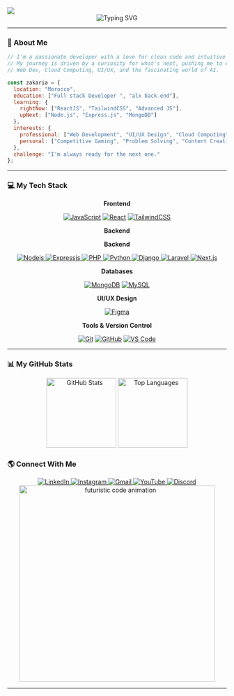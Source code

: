 <img src="https://capsule-render.vercel.app/api?type=wave&color=38BDF8&width=100%&height=150§ion=header"/>

<div align="center">
  <img src="https://readme-typing-svg.herokuapp.com?font=JetBrains+Mono&size=28&duration=5000&pause=1000&color=38BDF8¢er=true&vCenter=true&width=600&lines=Hi+there,+I'm+Zakaria+Hannane;A+Web+Developer+from+Morocco;A+Full-Stack+Developer." alt="Typing SVG" />
</div>

<!-- Top Wave Animation -->

---

### 🚀 About Me

```javascript
// I'm a passionate developer with a love for clean code and intuitive design.
// My journey is driven by a curiosity for what's next, pushing me to explore 
// Web Dev, Cloud Computing, UI/UX, and the fascinating world of AI.

const zakaria = {
  location: "Morocco",
  education: ["Full stack Developer ", "alx back-end"],
  learning: {
    rightNow: ["ReactJS", "TailwindCSS", "Advanced JS"],
    upNext: ["Node.js", "Express.js", "MongoDB"]
  },
  interests: {
    professional: ["Web Development", "UI/UX Design", "Cloud Computing", "AI"],
    personal: ["Competitive Gaming", "Problem Solving", "Content Creation"]
  },
  challenge: "I'm always ready for the next one."
};
```
---

### 💻 My Tech Stack

<div align="center">
  <p><strong>Frontend</strong></p>
  <a href="https://developer.mozilla.org/en-US/docs/Web/JavaScript" target="_blank" rel="noreferrer"><img src="https://img.shields.io/badge/JavaScript-F7DF1E?style=for-the-badge&logo=javascript&logoColor=black" alt="JavaScript"/></a>
  <a href="https://reactjs.org/" target="_blank" rel="noreferrer"><img src="https://img.shields.io/badge/React-61DAFB?style=for-the-badge&logo=react&logoColor=black" alt="React"/></a>
  <a href="https://tailwindcss.com/" target="_blank" rel="noreferrer"><img src="https://img.shields.io/badge/Tailwind_CSS-38B2AC?style=for-the-badge&logo=tailwind-css&logoColor=white" alt="TailwindCSS"/></a>
  
  <p><strong>Backend</strong></p>
 <p><strong>Backend</strong></p>
<a href="https://nodejs.org" target="_blank" rel="noreferrer">
  <img src="https://img.shields.io/badge/Node.js-339933?style=for-the-badge&logo=nodedotjs&logoColor=white" alt="Nodejs"/>
</a>
<a href="https://expressjs.com" target="_blank" rel="noreferrer">
  <img src="https://img.shields.io/badge/Express.js-000000?style=for-the-badge&logo=express&logoColor=white" alt="Expressjs"/>
</a>
<a href="https://www.php.net" target="_blank" rel="noreferrer">
  <img src="https://img.shields.io/badge/PHP-777BB4?style=for-the-badge&logo=php&logoColor=white" alt="PHP"/>
</a>
<a href="https://www.python.org" target="_blank" rel="noreferrer">
  <img src="https://img.shields.io/badge/Python-3776AB?style=for-the-badge&logo=python&logoColor=white" alt="Python"/>
</a>
<a href="https://www.djangoproject.com" target="_blank" rel="noreferrer">
  <img src="https://img.shields.io/badge/Django-092E20?style=for-the-badge&logo=django&logoColor=white" alt="Django"/>
</a>
<a href="https://laravel.com" target="_blank" rel="noreferrer">
  <img src="https://img.shields.io/badge/Laravel-FF2D20?style=for-the-badge&logo=laravel&logoColor=white" alt="Laravel"/>
</a>
<a href="https://nextjs.org" target="_blank" rel="noreferrer">
  <img src="https://img.shields.io/badge/Next.js-000000?style=for-the-badge&logo=nextdotjs&logoColor=white" alt="Next.js"/>
</a>


  <p><strong>Databases</strong></p>
  <a href="https://www.mongodb.com/" target="_blank" rel="noreferrer"><img src="https://img.shields.io/badge/MongoDB-47A248?style=for-the-badge&logo=mongodb&logoColor=white" alt="MongoDB"/></a>
  <a href="https://www.mysql.com/" target="_blank" rel="noreferrer"><img src="https://img.shields.io/badge/MySQL-4479A1?style=for-the-badge&logo=mysql&logoColor=white" alt="MySQL"/></a>
  
  <p><strong>UI/UX Design</strong></p>
  <a href="https://www.figma.com/" target="_blank" rel="noreferrer"><img src="https://img.shields.io/badge/Figma-F24E1E?style=for-the-badge&logo=figma&logoColor=white" alt="Figma"/></a>
  
  <p><strong>Tools & Version Control</strong></p>
  <a href="https://git-scm.com/" target="_blank" rel="noreferrer"><img src="https://img.shields.io/badge/Git-F05032?style=for-the-badge&logo=git&logoColor=white" alt="Git"/></a>
  <a href="https://github.com/" target="_blank" rel="noreferrer"><img src="https://img.shields.io/badge/GitHub-181717?style=for-the-badge&logo=github&logoColor=white" alt="GitHub"/></a>
  <a href="https://code.visualstudio.com/" target="_blank" rel="noreferrer"><img src="https://img.shields.io/badge/VS_Code-007ACC?style=for-the-badge&logo=visual-studio-code&logoColor=white" alt="VS Code"/></a>
</div>

---



### 📊 My GitHub Stats

<div align="center">
  <img src="https://github-readme-stats.vercel.app/api?username=abderrahmane-laourf&show_icons=true&count_private=true&theme=tokyonight&hide_border=true&border_radius=10" height="160" alt="GitHub Stats" />
  <img src="https://github-readme-stats.vercel.app/api/top-langs?username=abderrahmane-laourf&layout=compact&theme=tokyonight&hide_border=true&border_radius=10" height="160" alt="Top Languages" />
</div>

### 🌎 Connect With Me

<div align="center">
  <a href="" target="_blank">
    <img src="https://img.shields.io/badge/LinkedIn-0077B5?style=for-the-badge&logo=linkedin&logoColor=white" alt="LinkedIn"/>
  </a>
  <a href="" target="_blank">
    <img src="https://img.shields.io/badge/Instagram-E4405F?style=for-the-badge&logo=instagram&logoColor=white" alt="Instagram"/>
  </a>
  <a href="
" target="_blank">
    <img src="https://img.shields.io/badge/Gmail-D14836?style=for-the-badge&logo=gmail&logoColor=white" alt="Gmail" href="zakariahannane28@gmail.com"/>
  </a>
  <a href="" target="_blank">
    <img src="https://img.shields.io/badge/YouTube-FF0000?style=for-the-badge&logo=youtube&logoColor=white" alt="YouTube"/>
  </a>
  <a href="https://discord.gg/your-invite" target="_blank">
    <img src="https://img.shields.io/badge/Discord-7289DA?style=for-the-badge&logo=discord&logoColor=white" alt="Discord"/>
  </a>
</div>

<div align="center">
  <img src="https://raw.githubusercontent.com/abhisheknaiidu/abhisheknaiidu/master/code.gif" width="450" alt="futuristic code animation" />
</div>

---


